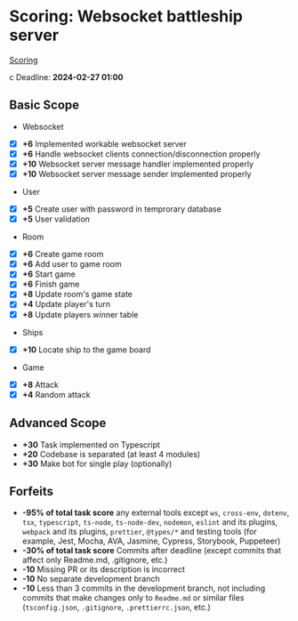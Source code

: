 # Scoring: Websocket battleship server

[Scoring](https://github.com/AlreadyBored/nodejs-assignments/blob/main/assignments/battleship/score.md?plain=1)

c
Deadline: **2024-02-27 01:00**

## Basic Scope

- Websocket
- [x] **+6** Implemented workable websocket server
- [x] **+6** Handle websocket clients connection/disconnection properly
- [x] **+10** Websocket server message handler implemented properly
- [x] **+10** Websocket server message sender implemented properly
- User
- [x] **+5** Create user with password in temprorary database
- [x] **+5** User validation
- Room
- [x] **+6** Create game room
- [x] **+6** Add user to game room
- [x] **+6** Start game
- [x] **+6** Finish game
- [x] **+8** Update room's game state
- [x] **+4** Update player's turn
- [x] **+8** Update players winner table
- Ships
- [x] **+10** Locate ship to the game board
- Game
- [x] **+8** Attack
- [x] **+4** Random attack

## Advanced Scope

- **+30** Task implemented on Typescript
- **+20** Codebase is separated (at least 4 modules)
- **+30** Make bot for single play (optionally)

## Forfeits

- **-95% of total task score** any external tools except `ws`, `cross-env`, `dotenv`, `tsx`, `typescript`, `ts-node`, `ts-node-dev`, `nodemon`, `eslint` and its plugins, `webpack` and its plugins, `prettier`, `@types/*` and testing tools (for example, Jest, Mocha, AVA, Jasmine, Cypress, Storybook, Puppeteer)
- **-30% of total task score** Commits after deadline (except commits that affect only Readme.md, .gitignore, etc.)
- **-10** Missing PR or its description is incorrect
- **-10** No separate development branch
- **-10** Less than 3 commits in the development branch, not including commits that make changes only to `Readme.md` or similar files (`tsconfig.json`, `.gitignore`, `.prettierrc.json`, etc.)
